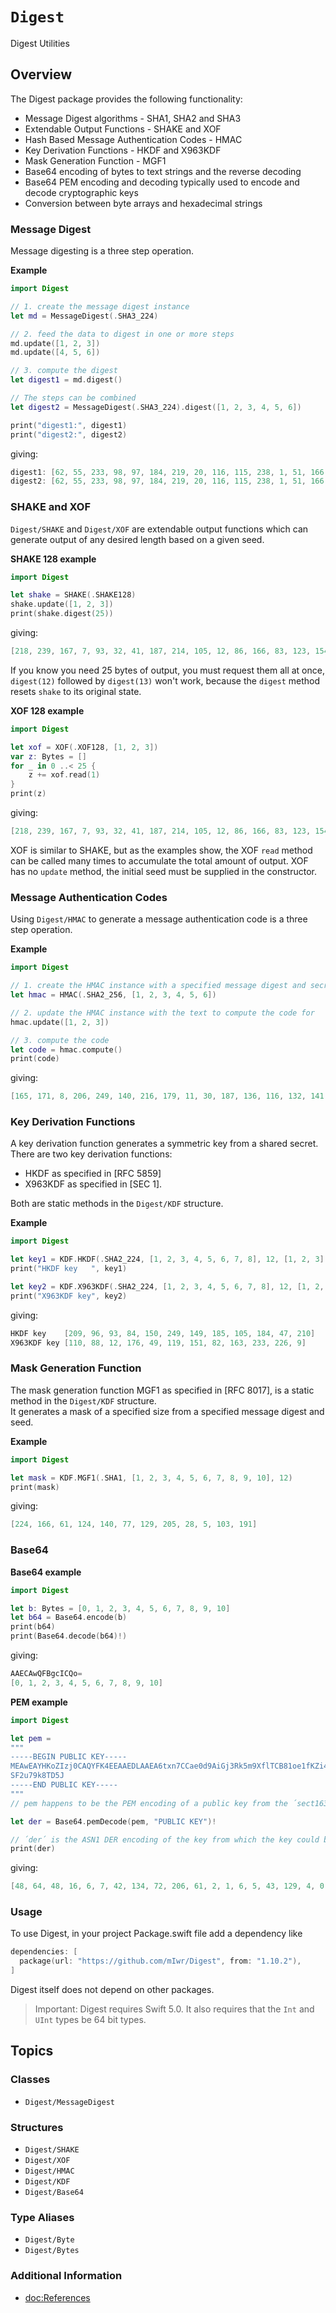 # ``Digest``

Digest Utilities

## Overview

The Digest package provides the following functionality:

* Message Digest algorithms - SHA1, SHA2 and SHA3
* Extendable Output Functions - SHAKE and XOF
* Hash Based Message Authentication Codes - HMAC
* Key Derivation Functions - HKDF and X963KDF
* Mask Generation Function - MGF1
* Base64 encoding of bytes to text strings and the reverse decoding
* Base64 PEM encoding and decoding typically used to encode and decode cryptographic keys
* Conversion between byte arrays and hexadecimal strings

### Message Digest

Message digesting is a three step operation.

**Example**

```swift
import Digest

// 1. create the message digest instance
let md = MessageDigest(.SHA3_224)

// 2. feed the data to digest in one or more steps
md.update([1, 2, 3])
md.update([4, 5, 6])

// 3. compute the digest
let digest1 = md.digest()

// The steps can be combined
let digest2 = MessageDigest(.SHA3_224).digest([1, 2, 3, 4, 5, 6])

print("digest1:", digest1)
print("digest2:", digest2)
```
giving:

```swift
digest1: [62, 55, 233, 98, 97, 184, 219, 20, 116, 115, 238, 1, 51, 166, 35, 107, 203, 162, 84, 97, 158, 122, 189, 59, 178, 19, 16, 201]
digest2: [62, 55, 233, 98, 97, 184, 219, 20, 116, 115, 238, 1, 51, 166, 35, 107, 203, 162, 84, 97, 158, 122, 189, 59, 178, 19, 16, 201]
```

### SHAKE and XOF

``Digest/SHAKE`` and ``Digest/XOF`` are extendable output functions which can generate output of any desired length based on a given seed.

**SHAKE 128 example**

```swift
import Digest

let shake = SHAKE(.SHAKE128)
shake.update([1, 2, 3])
print(shake.digest(25))
```
    
giving:

```swift
[218, 239, 167, 7, 93, 32, 41, 187, 214, 105, 12, 86, 166, 83, 123, 154, 218, 108, 92, 47, 146, 196, 24, 130, 197]
```

If you know you need 25 bytes of output, you must request them all at once,
`digest(12)` followed by `digest(13)` won't work, because the `digest` method resets `shake` to its original state.

**XOF 128 example**

```swift
import Digest

let xof = XOF(.XOF128, [1, 2, 3])
var z: Bytes = []
for _ in 0 ..< 25 {
    z += xof.read(1)
}
print(z)
```

giving:

```swift
[218, 239, 167, 7, 93, 32, 41, 187, 214, 105, 12, 86, 166, 83, 123, 154, 218, 108, 92, 47, 146, 196, 24, 130, 197]
```

XOF is similar to SHAKE, but as the examples show, the XOF `read` method can be called many times to accumulate the total amount of output.
XOF has no `update` method, the initial seed must be supplied in the constructor.

### Message Authentication Codes

Using ``Digest/HMAC`` to generate a message authentication code is a three step operation.

**Example**

```swift
import Digest

// 1. create the HMAC instance with a specified message digest and secret key
let hmac = HMAC(.SHA2_256, [1, 2, 3, 4, 5, 6])

// 2. update the HMAC instance with the text to compute the code for
hmac.update([1, 2, 3])

// 3. compute the code
let code = hmac.compute()
print(code)
```
giving:
```swift
[165, 171, 8, 206, 249, 140, 216, 179, 11, 30, 187, 136, 116, 132, 141, 34, 66, 169, 175, 107, 27, 31, 84, 190, 108, 60, 61, 222, 233, 97, 15, 247]
```

### Key Derivation Functions

A key derivation function generates a symmetric key from a shared secret. There are two key derivation functions:

* HKDF as specified in [RFC 5859]
* X963KDF as specified in [SEC 1].

Both are static methods in the ``Digest/KDF`` structure.

**Example**

```swift
import Digest

let key1 = KDF.HKDF(.SHA2_224, [1, 2, 3, 4, 5, 6, 7, 8], 12, [1, 2, 3], [])
print("HKDF key   ", key1)

let key2 = KDF.X963KDF(.SHA2_224, [1, 2, 3, 4, 5, 6, 7, 8], 12, [1, 2, 3])
print("X963KDF key", key2)
```
giving:
```swift
HKDF key    [209, 96, 93, 84, 150, 249, 149, 185, 105, 184, 47, 210]
X963KDF key [110, 88, 12, 176, 49, 119, 151, 82, 163, 233, 226, 9]
```

### Mask Generation Function

The mask generation function MGF1 as specified in [RFC 8017], is a static method in the ``Digest/KDF`` structure.  
It generates a mask of a specified size from a specified message digest and seed.

**Example**

```swift
import Digest

let mask = KDF.MGF1(.SHA1, [1, 2, 3, 4, 5, 6, 7, 8, 9, 10], 12)
print(mask)
```
giving:
```swift
[224, 166, 61, 124, 140, 77, 129, 205, 28, 5, 103, 191]
```

### Base64

**Base64 example**

```swift
import Digest

let b: Bytes = [0, 1, 2, 3, 4, 5, 6, 7, 8, 9, 10]
let b64 = Base64.encode(b)
print(b64)
print(Base64.decode(b64)!)
```

giving:

```swift
AAECAwQFBgcICQo=
[0, 1, 2, 3, 4, 5, 6, 7, 8, 9, 10]
```

**PEM example**

```swift
import Digest

let pem =
"""
-----BEGIN PUBLIC KEY-----
MEAwEAYHKoZIzj0CAQYFK4EEAAEDLAAEA6txn7CCae0d9AiGj3Rk5m9XflTCB81oe1fKZi4F4oip
SF2u79k8TD5J
-----END PUBLIC KEY-----
"""
// pem happens to be the PEM encoding of a public key from the ´sect163k1´ elliptic curve domain

let der = Base64.pemDecode(pem, "PUBLIC KEY")!

// ´der´ is the ASN1 DER encoding of the key from which the key could be recreated
print(der)
```

giving:

```swift
[48, 64, 48, 16, 6, 7, 42, 134, 72, 206, 61, 2, 1, 6, 5, 43, 129, 4, 0, 1, 3, 44, 0, 4, 3, 171, 113, 159, 176, 130, 105, 237, 29, 244, 8, 134, 143, 116, 100, 230, 111, 87, 126, 84, 194, 7, 205, 104, 123, 87, 202, 102, 46, 5, 226, 136, 169, 72, 93, 174, 239, 217, 60, 76, 62, 73]
```

### Usage

To use Digest, in your project Package.swift file add a dependency like

```swift
dependencies: [
  package(url: "https://github.com/mIwr/Digest", from: "1.10.2"),
]
```

Digest itself does not depend on other packages.

> Important:
Digest requires Swift 5.0. It also requires that the `Int` and `UInt` types be 64 bit types.

## Topics

### Classes

- ``Digest/MessageDigest``

### Structures

- ``Digest/SHAKE``
- ``Digest/XOF``
- ``Digest/HMAC``
- ``Digest/KDF``
- ``Digest/Base64``

### Type Aliases

- ``Digest/Byte``
- ``Digest/Bytes``

### Additional Information

- <doc:References>
